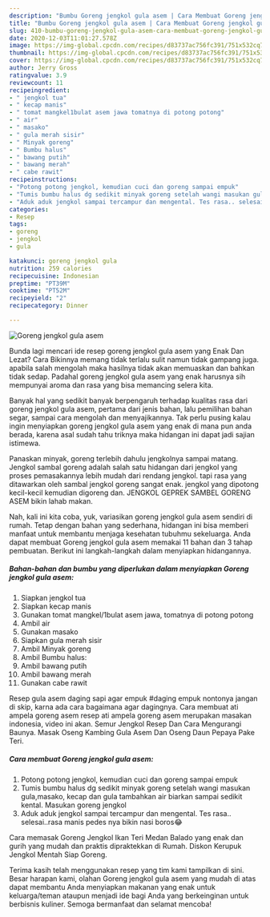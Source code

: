 ```yaml
---
description: "Bumbu Goreng jengkol gula asem | Cara Membuat Goreng jengkol gula asem Yang Paling Enak"
title: "Bumbu Goreng jengkol gula asem | Cara Membuat Goreng jengkol gula asem Yang Paling Enak"
slug: 410-bumbu-goreng-jengkol-gula-asem-cara-membuat-goreng-jengkol-gula-asem-yang-paling-enak
date: 2020-12-03T11:01:27.578Z
image: https://img-global.cpcdn.com/recipes/d83737ac756fc391/751x532cq70/goreng-jengkol-gula-asem-foto-resep-utama.jpg
thumbnail: https://img-global.cpcdn.com/recipes/d83737ac756fc391/751x532cq70/goreng-jengkol-gula-asem-foto-resep-utama.jpg
cover: https://img-global.cpcdn.com/recipes/d83737ac756fc391/751x532cq70/goreng-jengkol-gula-asem-foto-resep-utama.jpg
author: Jerry Gross
ratingvalue: 3.9
reviewcount: 11
recipeingredient:
- " jengkol tua"
- " kecap manis"
- " tomat mangkel1bulat asem jawa tomatnya di potong potong"
- " air"
- " masako"
- " gula merah sisir"
- " Minyak goreng"
- " Bumbu halus"
- " bawang putih"
- " bawang merah"
- " cabe rawit"
recipeinstructions:
- "Potong potong jengkol, kemudian cuci dan goreng sampai empuk"
- "Tumis bumbu halus dg sedikit minyak goreng setelah wangi masukan gula,masako, kecap dan gula tambahkan air biarkan sampai sedikit kental. Masukan goreng jengkol"
- "Aduk aduk jengkol sampai tercampur dan mengental. Tes rasa.. selesai..rasa manis pedes nya bikin nasi boros😂"
categories:
- Resep
tags:
- goreng
- jengkol
- gula

katakunci: goreng jengkol gula 
nutrition: 259 calories
recipecuisine: Indonesian
preptime: "PT39M"
cooktime: "PT52M"
recipeyield: "2"
recipecategory: Dinner

---
```



![Goreng jengkol gula asem](https://img-global.cpcdn.com/recipes/d83737ac756fc391/751x532cq70/goreng-jengkol-gula-asem-foto-resep-utama.jpg)

Bunda lagi mencari ide resep goreng jengkol gula asem yang Enak Dan Lezat? Cara Bikinnya memang tidak terlalu sulit namun tidak gampang juga. apabila salah mengolah maka hasilnya tidak akan memuaskan dan bahkan tidak sedap. Padahal goreng jengkol gula asem yang enak harusnya sih mempunyai aroma dan rasa yang bisa memancing selera kita.

Banyak hal yang sedikit banyak berpengaruh terhadap kualitas rasa dari goreng jengkol gula asem, pertama dari jenis bahan, lalu pemilihan bahan segar, sampai cara mengolah dan menyajikannya. Tak perlu pusing kalau ingin menyiapkan goreng jengkol gula asem yang enak di mana pun anda berada, karena asal sudah tahu triknya maka hidangan ini dapat jadi sajian istimewa.

Panaskan minyak, goreng terlebih dahulu jengkolnya sampai matang. Jengkol sambal goreng adalah salah satu hidangan dari jengkol yang proses pemasakannya lebih mudah dari rendang jengkol. tapi rasa yang ditawarkan oleh sambal jengkol goreng sangat enak. jengkol yang dipotong kecil-kecil kemudian digoreng dan. JENGKOL GEPREK SAMBEL GORENG ASEM bikin lahab makan.


Nah, kali ini kita coba, yuk, variasikan goreng jengkol gula asem sendiri di rumah. Tetap dengan bahan yang sederhana, hidangan ini bisa memberi manfaat untuk membantu menjaga kesehatan tubuhmu sekeluarga. Anda dapat membuat Goreng jengkol gula asem memakai 11 bahan dan 3 tahap pembuatan. Berikut ini langkah-langkah dalam menyiapkan hidangannya.

<!--inarticleads1-->

##### Bahan-bahan dan bumbu yang diperlukan dalam menyiapkan Goreng jengkol gula asem:

1. Siapkan  jengkol tua
1. Siapkan  kecap manis
1. Gunakan  tomat mangkel/1bulat asem jawa, tomatnya di potong potong
1. Ambil  air
1. Gunakan  masako
1. Siapkan  gula merah sisir
1. Ambil  Minyak goreng
1. Ambil  Bumbu halus:
1. Ambil  bawang putih
1. Ambil  bawang merah
1. Gunakan  cabe rawit


Resep gula asem daging sapi agar empuk #daging empuk nontonya jangan di skip, karna ada cara bagaimana agar dagingnya. Cara membuat ati ampela goreng asem resep ati ampela goreng asem merupakan masakan indonesia, video ini akan. Semur Jengkol Resep Dan Cara Mengurangi Baunya. Masak Oseng Kambing Gula Asem Dan Oseng Daun Pepaya Pake Teri. 

<!--inarticleads2-->

##### Cara membuat Goreng jengkol gula asem:

1. Potong potong jengkol, kemudian cuci dan goreng sampai empuk
1. Tumis bumbu halus dg sedikit minyak goreng setelah wangi masukan gula,masako, kecap dan gula tambahkan air biarkan sampai sedikit kental. Masukan goreng jengkol
1. Aduk aduk jengkol sampai tercampur dan mengental. Tes rasa.. selesai..rasa manis pedes nya bikin nasi boros😂


Cara memasak Goreng Jengkol Ikan Teri Medan Balado yang enak dan gurih yang mudah dan praktis dipraktekkan di Rumah. Diskon Kerupuk Jengkol Mentah Siap Goreng. 

Terima kasih telah menggunakan resep yang tim kami tampilkan di sini. Besar harapan kami, olahan Goreng jengkol gula asem yang mudah di atas dapat membantu Anda menyiapkan makanan yang enak untuk keluarga/teman ataupun menjadi ide bagi Anda yang berkeinginan untuk berbisnis kuliner. Semoga bermanfaat dan selamat mencoba!
